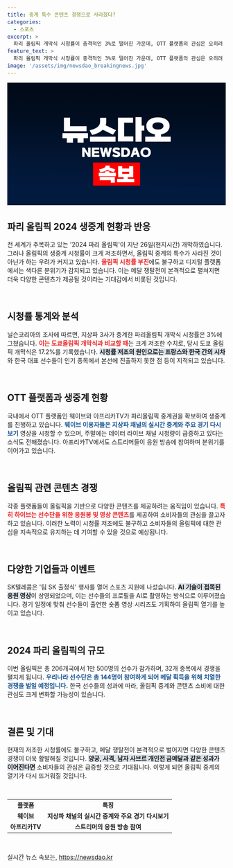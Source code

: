 ```yaml
---
title: 중계 특수 콘텐츠 경쟁으로 사라졌다?
categories:
  - 스포츠
excerpt: >
  파리 올림픽 개막식 시청률이 충격적인 3%로 떨어진 가운데, OTT 플랫폼의 관심은 오히려 급증하고 있다. 메달 획득이 이어질수록 콘텐츠 경쟁이 치열해질 전망! 스포츠의 열기를 불어넣을 한국 선수들의 활약이 기대된다.
feature_text: >
  파리 올림픽 개막식 시청률이 충격적인 3%로 떨어진 가운데, OTT 플랫폼의 관심은 오히려 급증하고 있다. 메달 획득이 이어질수록 콘텐츠 경쟁이 치열해질 전망! 스포츠의 열기를 불어넣을 한국 선수들의 활약이 기대된다.
image: '/assets/img/newsdao_breakingnews.jpg'
---
```


<p><img src="/assets/img/newsdao_breakingnews.jpg" alt="firstkoreanews 속보" /></p>

<h2 data-ke-size="size26">파리 올림픽 2024 생중계 현황과 반응</h2>

<p data-ke-size="size16">전 세계가 주목하고 있는 '2024 파리 올림픽'이 지난 26일(현지시간) 개막하였습니다. 그러나 올림픽의 생중계 시청률이 크게 저조하면서, 올림픽 중계의 특수가 사라진 것이 아닌가 하는 우려가 커지고 있습니다. <b><span style="color: #ee2323;">올림픽 시청률 부진</span></b>에도 불구하고 디지털 플랫폼에서는 색다른 분위기가 감지되고 있습니다. 이는 메달 쟁탈전이 본격적으로 펼쳐지면 더욱 다양한 콘텐츠가 제공될 것이라는 기대감에서 비롯된 것입니다.</p>

<p data-ke-size="size16">&nbsp;</p>

<h2 data-ke-size="size26">시청률 통계와 분석</h2>

<p data-ke-size="size16">닐슨코리아의 조사에 따르면, 지상파 3사가 중계한 파리올림픽 개막식 시청률은 3%에 그쳤습니다. <b><span style="color: #ee2323;">이는 도쿄올림픽 개막식과 비교할 때</span></b>는 크게 저조한 수치로, 당시 도쿄 올림픽 개막식은 17.2%를 기록했습니다. <b><span style="background-color: #21538527;">시청률 저조의 원인으로는 프랑스와 한국 간의 시차</span></b>와 한국 대표 선수들이 인기 종목에서 본선에 진출하지 못한 점 등이 지적되고 있습니다.</p>

<p data-ke-size="size16">&nbsp;</p>

<h2 data-ke-size="size26">OTT 플랫폼과 생중계 현황</h2>

<p data-ke-size="size16">국내에서 OTT 플랫폼인 웨이브와 아프리카TV가 파리올림픽 중계권을 확보하여 생중계를 진행하고 있습니다. <b><span style="color: #1a5490;">웨이브 이용자들은 지상파 채널의 실시간 중계와 주요 경기 다시보기</span></b> 영상을 시청할 수 있으며, 주말에는 데이터 라이브 채널 시청량이 급증하고 있다는 소식도 전해졌습니다. 아프리카TV에서도 스트리머들이 응원 방송에 참여하며 분위기를 이어가고 있습니다.</p>

<p data-ke-size="size16">&nbsp;</p>

<h2 data-ke-size="size26">올림픽 관련 콘텐츠 경쟁</h2>

<p data-ke-size="size16">각종 플랫폼들이 올림픽을 기반으로 다양한 콘텐츠를 제공하려는 움직임이 있습니다. <b><span style="color: #ee2323;">특히 하이브는 선수단을 위한 응원봉 및 영상 콘텐츠</span></b>를 제공하여 소비자들의 관심을 끌고자 하고 있습니다. 이러한 노력이 시청률 저조에도 불구하고 소비자들의 올림픽에 대한 관심을 지속적으로 유지하는 데 기여할 수 있을 것으로 예상됩니다.</p>

<p data-ke-size="size16">&nbsp;</p>

<h2 data-ke-size="size26">다양한 기업들과 이벤트</h2>

<p data-ke-size="size16">SK텔레콤은 '팀 SK 출정식' 행사를 열어 스포츠 지원에 나섰습니다. <b><span style="background-color: #21538527;">AI 기술이 접목된 응원 영상</span></b>이 상영되었으며, 이는 선수들의 프로필을 AI로 촬영하는 방식으로 이루어졌습니다. 경기 일정에 맞춰 선수들이 출연한 숏폼 영상 시리즈도 기획하여 올림픽 열기를 높이고 있습니다.</p>

<p data-ke-size="size16">&nbsp;</p>

<h2 data-ke-size="size26">2024 파리 올림픽의 규모</h2>

<p data-ke-size="size16">이번 올림픽은 총 206개국에서 1만 500명의 선수가 참가하며, 32개 종목에서 경쟁을 펼치게 됩니다. <b><span style="color: #1a5490;">우리나라 선수단은 총 144명이 참여하게 되어 메달 획득을 위해 치열한 경쟁을 벌일 예정입니다.</span></b> 한국 선수들의 성과에 따라, 올림픽 중계와 콘텐츠 소비에 대한 관심도 크게 변화할 가능성이 있습니다.</p>

<p data-ke-size="size16">&nbsp;</p>

<h2 data-ke-size="size26">결론 및 기대</h2>

<p data-ke-size="size16">현재의 저조한 시청률에도 불구하고, 메달 쟁탈전이 본격적으로 벌어지면 다양한 콘텐츠 경쟁이 더욱 활발해질 것입니다. <b><span style="background-color: #21538527;">양궁, 사격, 남자 사브르 개인전 금메달과 같은 성과가 이어진다면</span></b> 소비자들의 관심은 급증할 것으로 기대됩니다. 이렇게 되면 올림픽 중계의 열기가 다시 뜨거워질 것입니다.</p>

<p data-ke-size="size16">&nbsp;</p>

<table style="width: 100%; border-collapse: collapse;">
    <tr>
        <td style="text-align: center; height: 17px;"><b>플랫폼</b></td>
        <td style="text-align: center; height: 17px;"><b>특징</b></td>
    </tr>
    <tr>
        <td style="text-align: center; height: 17px;"><b>웨이브</b></td>
        <td style="text-align: center; height: 17px;"><b>지상파 채널의 실시간 중계와 주요 경기 다시보기</b></td>
    </tr>
    <tr>
        <td style="text-align: center; height: 17px;"><b>아프리카TV</b></td>
        <td style="text-align: center; height: 17px;"><b>스트리머의 응원 방송 참여</b></td>
    </tr>
</table>

<p data-ke-size="size16">&nbsp;</p>
실시간 뉴스 속보는, <a href="https://newsdao.kr" rel="dofollow">https://newsdao.kr</a>



